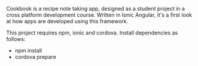 Cookbook is a recipe note taking app, designed as a student project in a cross platform development course.
Written in Ionic Angular, it's a first look at how apps are developed using this framework.

This project requires npm, ionic and cordova. Install dependencies as follows:
- npm install
- cordova prepare

